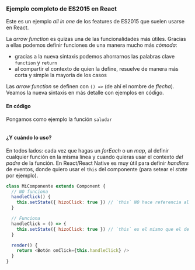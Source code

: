 ### Ejemplo completo de ES2015 en React

Este es un ejemplo _all in one_ de los features de ES2015 que suelen usarse en React.

La _arrow function_ es quizas una de las funcionalidades más útiles. Gracias a ellas podemos definir funciones de una manera mucho más _cómoda_:

- gracias a la nueva sintaxis podemos ahorrarnos las palabras clave `function` y `return`
- al compartir el contexto de quien la define, resuelve de manera más corta y simple la mayoría de los casos

Las _arrow function_ se definen con `() =>` (de ahí el nombre de _flecha_). Veamos la nueva sintaxis en más detalle con ejemplos en código.

#### En código

Pongamos como ejemplo la función `saludar`

```javascript
```

#### ¿Y cuándo lo uso?

En todos lados: cada vez que hagas un _forEach_ o un _map_, al definir cualquier función en la misma línea y cuando quieras usar el contexto _del padre_ de la función.
En React/React Native es muy útil para definir _handlers_ de eventos, donde quiero usar el `this` del componente (para setear el _state_ por ejemplo).

```javascript
class MiComponente extends Component {
  // NO funciona
  handleClick() {
    this.setState({ hizoClick: true }) // `this` NO hace referencia al contexto de `MiComponente` porque es una función tradicional
  }

  // Funciona
  handleClick = () => {
    this.setState({ hizoClick: true }) // `this` es el mismo que el de `MiComponente` pues alli se definió esta _arrow function_
  }

  render() {
    return <Botón onClick={this.handleClick} />
  }
}
```

